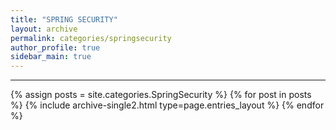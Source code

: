 ```yaml
---
title: "SPRING SECURITY"
layout: archive
permalink: categories/springsecurity
author_profile: true
sidebar_main: true
---
```


<!-- 공백이 포함되어 있는 카테고리 이름의 경우 site.categories['a b c'] 이런식으로! -->

***

{% assign posts = site.categories.SpringSecurity %}
{% for post in posts %} {% include archive-single2.html type=page.entries_layout %} {% endfor %}
